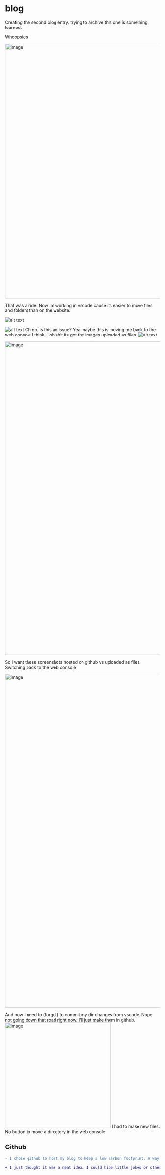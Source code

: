 # blog

Creating the second blog entry. trying to archive this one is something learned. 

Whoopsies

<img width="829" alt="image" src="https://github.com/jgalluzzi/blog/assets/46066804/26f2c09e-8305-4b02-b121-98768b42b2bc">

That was a ride. Now Im working in vscode cause its easier to move files and folders than on the website. 


![alt text](image.png)

![alt text](image-1.png)
Oh no. is this an issue? Yea maybe this is moving me back to the web console I think,...oh shit its got the images uploaded as files.
![alt text](image-2.png)

<img width="1021" alt="image" src="https://github.com/jgalluzzi/blog/assets/46066804/fe315a8e-3c2e-4fe7-bab4-3d7b401cdf08">

So I want these screenshots hosted on github vs uploaded as files. Switching back to the web console

<img width="1087" alt="image" src="https://github.com/jgalluzzi/blog/assets/46066804/2d6123cc-0bbd-4d56-827f-d5a1aa4828cd">

And now I need to (forgot) to commit my dir changes from vscode. Nope not going down that road right now. I'll just make them in github. 
<img width="344" alt="image" src="https://github.com/jgalluzzi/blog/assets/46066804/f0ad5d92-f0f9-4216-8a59-67e2cb194e35">
I had to make new files. No button to move a directory in the web console.



## Github
``` diff
- I chose github to host my blog to keep a low carbon footprint. A way to communicate using less resources. Not really. But you could say. 

+ I just thought it was a neat idea. I could hide little jokes or other things in the commit notes and other features. As I discover how to use github.
```

